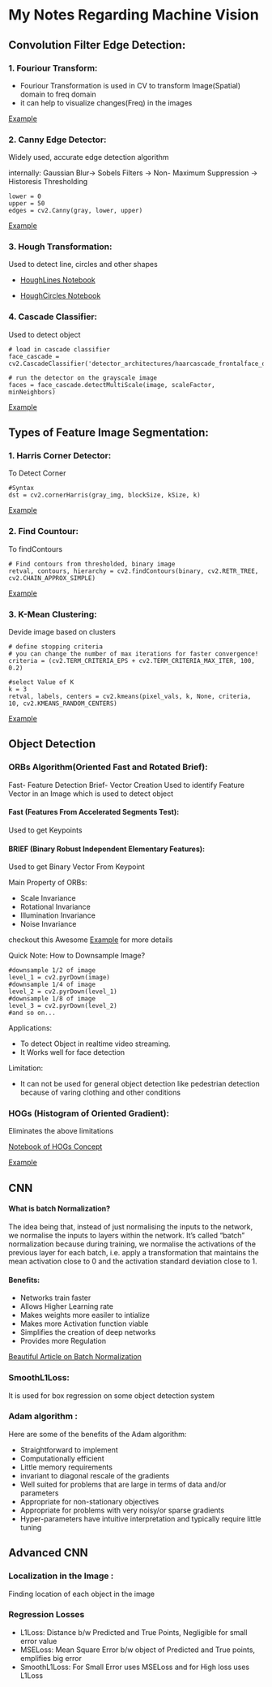 # My Notes Regarding Machine Vision 

## Convolution Filter Edge Detection: 

### 1. Fouriour Transform:
* Fouriour Transformation is used in CV to transform Image(Spatial) domain to freq domain
* it can help to visualize changes(Freq) in the images 

[Example](https://github.com/udacity/CVND_Exercises/blob/master/1_2_Convolutional_Filters_Edge_Detection/1.%20Fourier%20Transform.ipynb)

### 2. Canny Edge Detector: 
Widely used, accurate edge detection algorithm

internally: Gaussian Blur-> Sobels Filters -> Non- Maximum Suppression -> Historesis Thresholding
```
lower = 0
upper = 50
edges = cv2.Canny(gray, lower, upper)
```
[Example](https://github.com/udacity/CVND_Exercises/blob/master/1_2_Convolutional_Filters_Edge_Detection/5.%20Canny%20Edge%20Detection.ipynb)

### 3. Hough Transformation: 
Used to detect line, circles and other shapes 

* [HoughLines Notebook](https://github.com/udacity/CVND_Exercises/blob/master/1_2_Convolutional_Filters_Edge_Detection/6_1.%20Hough%20lines.ipynb)

* [HoughCircles Notebook](https://github.com/udacity/CVND_Exercises/blob/master/1_2_Convolutional_Filters_Edge_Detection/6_2.%20Hough%20circles%2C%20agriculture.ipynb)

### 4. Cascade Classifier: 

Used to detect object

```
# load in cascade classifier
face_cascade = cv2.CascadeClassifier('detector_architectures/haarcascade_frontalface_default.xml')

# run the detector on the grayscale image
faces = face_cascade.detectMultiScale(image, scaleFactor, minNeighbors)
```
[Example](https://github.com/udacity/CVND_Exercises/blob/master/1_2_Convolutional_Filters_Edge_Detection/7.%20Haar%20Cascade%2C%20Face%20Detection.ipynb)

## Types of Feature Image Segmentation:
 
### 1. Harris Corner Detector:

To Detect Corner

```
#Syntax
dst = cv2.cornerHarris(gray_img, blockSize, kSize, k)
```
[Example](https://github.com/udacity/CVND_Exercises/blob/master/1_3_Types_of_Features_Image_Segmentation/1.%20Harris%20Corner%20Detection.ipynb)

### 2. Find Countour:

To findContours

```
# Find contours from thresholded, binary image
retval, contours, hierarchy = cv2.findContours(binary, cv2.RETR_TREE, cv2.CHAIN_APPROX_SIMPLE)
```
[Example](https://github.com/udacity/CVND_Exercises/blob/master/1_3_Types_of_Features_Image_Segmentation/2.%20Contour%20detection%20and%20features.ipynb)

### 3. K-Mean Clustering:

Devide image based on clusters

```
# define stopping criteria
# you can change the number of max iterations for faster convergence!
criteria = (cv2.TERM_CRITERIA_EPS + cv2.TERM_CRITERIA_MAX_ITER, 100, 0.2)

#select Value of K
k = 3
retval, labels, centers = cv2.kmeans(pixel_vals, k, None, criteria, 10, cv2.KMEANS_RANDOM_CENTERS)
```
[Example](https://github.com/udacity/CVND_Exercises/blob/master/1_3_Types_of_Features_Image_Segmentation/3.%20K-means.ipynb)
## Object Detection

### ORBs Algorithm(Oriented Fast and Rotated Brief):
Fast- Feature Detection
Brief- Vector Creation
Used to identify Feature Vector in an Image which is used to detect object

#### Fast (Features From Accelerated Segments Test):
Used to get Keypoints
#### BRIEF (Binary Robust Independent Elementary Features):
Used to get Binary Vector From Keypoint

Main Property of ORBs:
* Scale Invariance
* Rotational Invariance
* Illumination Invariance
* Noise Invariance

checkout this Awesome [Example](https://github.com/udacity/CVND_Exercises/blob/master/1_4_Feature_Vectors/2.%20ORB.ipynb) for more details

Quick Note: 
How to Downsample Image?
```
#downsample 1/2 of image
level_1 = cv2.pyrDown(image)
#downsample 1/4 of image
level_2 = cv2.pyrDown(level_1)
#downsample 1/8 of image
level_3 = cv2.pyrDown(level_2)
#and so on...
```

Applications: 
* To detect Object in realtime video streaming.
* It Works well for face detection

Limitation: 
*  It can not be used for general object detection like pedestrian detection because of varing clothing and other conditions

### HOGs (Histogram of Oriented Gradient): 
Eliminates the above limitations

[Notebook of HOGs Concept](https://github.com/udacity/CVND_Exercises/blob/master/1_4_Feature_Vectors/3_1.%20HOG.ipynb)

[Example](https://github.com/udacity/CVND_Exercises/blob/master/1_4_Feature_Vectors/3_2.%20HOG%20Examples.ipynb)

## CNN

#### What is batch Normalization?
The idea being that, instead of just normalising the inputs to the network, we normalise the inputs to layers within the network. It’s called “batch” normalization because during training, we normalise the activations of the previous layer for each batch, i.e. apply a transformation that maintains the mean activation close to 0 and the activation standard deviation close to 1.
#### Benefits:
* Networks train faster
* Allows Higher Learning rate
* Makes weights more easiler to intialize
* Makes more Activation function viable
* Simplifies the creation of deep networks
* Provides more Regulation

[Beautiful Article on Batch Normalization](https://medium.com/deeper-learning/glossary-of-deep-learning-batch-normalisation-8266dcd2fa82##targetText=Using%20batch%20normalisation%20allows%20much,to%20the%20initial%20starting%20weights)

### SmoothL1Loss: 
It is used for box regression on some object detection system

### Adam algorithm : ###
Here are some of the benefits of the Adam algorithm:

* Straightforward to implement
* Computationally efficient
* Little memory requirements
* invariant to diagonal rescale of the gradients
* Well suited for problems that are large in terms of data and/or parameters
* Appropriate for non-stationary objectives
* Appropriate for problems with very noisy/or sparse gradients
* Hyper-parameters have intuitive interpretation and typically require little tuning

## Advanced CNN ##

### Localization in the Image : ###
Finding location of each object in the image

### Regression Losses ###
* L1Loss: Distance b/w Predicted and True Points, Negligible for small error value
* MSELoss: Mean Square Error b/w object of Predicted and True points, emplifies big error
* SmoothL1Loss: For Small Error uses MSELoss and for High loss uses L1Loss

